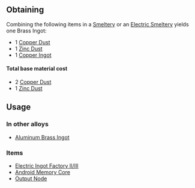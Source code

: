 
## Obtaining

Combining the following items in a [Smeltery](https://github.com/Slimefun/Slimefun4/wiki/Smeltery) or an [Electric Smeltery](https://github.com/Slimefun/Slimefun4/wiki/Electric-Smeltery) yields one Brass Ingot:

* 1 [Copper Dust](https://github.com/Slimefun/Slimefun4/wiki/Copper-Dust)
* 1 [Zinc Dust](https://github.com/Slimefun/Slimefun4/wiki/Zinc-Dust)
* 1 [Copper Ingot](https://github.com/Slimefun/Slimefun4/wiki/Copper-Ingot)


#### Total base material cost 

* 2 [Copper Dust](https://github.com/Slimefun/Slimefun4/wiki/Copper-Dust)
* 1 [Zinc Dust](https://github.com/Slimefun/Slimefun4/wiki/Zinc-Dust)

## Usage

### In other alloys

* [Aluminum Brass Ingot](https://github.com/Slimefun/Slimefun4/wiki/Aluminum-Brass-Ingot)

### Items

* [Electric Ingot Factory II/III](https://github.com/Slimefun/Slimefun4/wiki/Electric-Ingot-Factory)
* [Android Memory Core](https://github.com/Slimefun/Slimefun4/wiki/Android-Memory-Core)
* [Output Node](https://github.com/Slimefun/Slimefun4/wiki/Output-Node)

